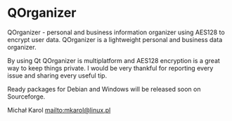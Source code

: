 QOrganizer
==========
QOrganizer - personal and business information organizer using AES128 to encrypt user data.
QOrganizer is a lightweight personal and business data organizer.

By using Qt QOrganizer is multiplatform and AES128 encryption is a great way to keep things private.
I would be very thankful for reporting every issue and sharing every useful tip.

Ready packages for Debian and Windows will be released soon on Sourceforge.

Michał Karol <mailto:mkarol@linux.pl>
